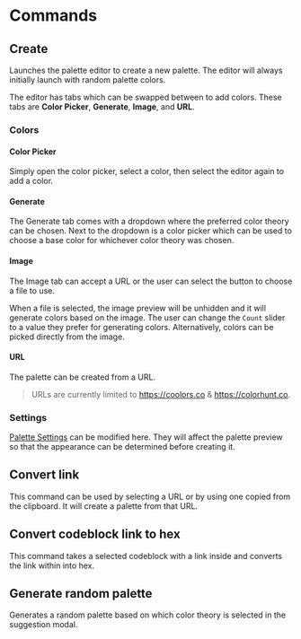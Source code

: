 # Commands

## Create

Launches the palette editor to create a new palette.
The editor will always initially launch with random palette colors.

The editor has tabs which can be swapped between to add colors.
These tabs are **Color Picker**, **Generate**, **Image**, and **URL**.

### Colors

#### Color Picker

Simply open the color picker, select a color, then select the editor again to add a color.

#### Generate

The Generate tab comes with a dropdown where the preferred color theory can be chosen.
Next to the dropdown is a color picker which can be used to choose a base color for whichever color theory was chosen.

#### Image

The Image tab can accept a URL or the user can select the button to choose a file to use.

When a file is selected, the image preview will be unhidden and it will generate colors based on the image.
The user can change the `Count` slider to a value they prefer for generating colors.
Alternatively, colors can be picked directly from the image.

#### URL

The palette can be created from a URL.

> URLs are currently limited to <https://coolors.co> & <https://colorhunt.co>.

### Settings

[Palette Settings](./PaletteSettings.md) can be modified here.
They will affect the palette preview so that the appearance can be determined before creating it.

## Convert link

This command can be used by selecting a URL or by using one copied from the clipboard.
It will create a palette from that URL.

## Convert codeblock link to hex

This command takes a selected codeblock with a link inside and converts the link within into hex.

## Generate random palette

Generates a random palette based on which color theory is selected in the suggestion modal.
